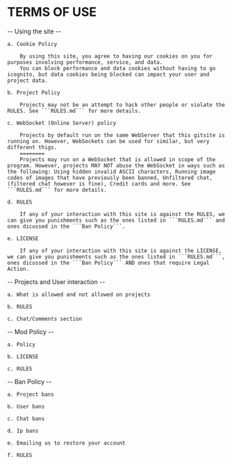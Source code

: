 # TERMS OF USE

-- Using the site --

    a. Cookie Policy

        By using this site, you agree to having our cookies on you for purposes involving performance, service, and data.
        You can block performance and data cookies without having to go icognito, but data cookies being blocked can impact your user and project data.

    b. Project Policy

        Projects may not be an attempt to hack other people or violate the RULES. See ```RULES.md``` for more details.

    c. WebSocket (Online Server) policy

        Projects by default run on the same WebServer that this gitsite is running on. However, WebSockets can be used for similar, but very different thigs.
        ========
        Projects may run on a WebSocket that is allowed in scope of the program. However, projects MAY NOT abuse the WebSocket in ways such as the following: Using hidden invalid ASCII characters, Running image codes of images that have previously been banned, Unfiltered chat, (filtered chat however is fine), Credit cards and more. See ```RULES.md``` for more details.

    d. RULES

        If any of your interaction with this site is against the RULES, we can give you punishments such as the ones listed in ```RULES.md``` and ones dicussed in the ```Ban Policy```.

    e. LICENSE

        If any of your interaction with this site is against the LICENSE, we can give you punishments such as the ones listed in ```RULES.md```, ones dicussed in the ```Ban Policy``` AND ones that require Legal Action.

-- Projects and User interaction --

    a. What is allowed and not allowed on projects

    b. RULES

    c. Chat/Comments section

-- Mod Policy --

    a. Policy

    b. LICENSE

    c. RULES

-- Ban Policy --

    a. Project bans

    b. User bans

    c. Chat bans

    d. Ip bans

    e. Emailing us to restore your account

    f. RULES